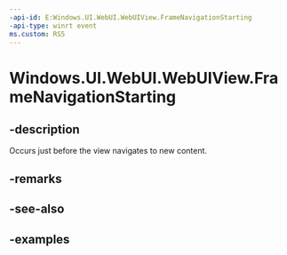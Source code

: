 ```yaml
---
-api-id: E:Windows.UI.WebUI.WebUIView.FrameNavigationStarting
-api-type: winrt event
ms.custom: RS5
---
```


<!-- Event syntax.
public event TypedEventHandler FrameNavigationStarting<IWebViewControl, WebViewControlNavigationStartingEventArgs>
-->

# Windows.UI.WebUI.WebUIView.FrameNavigationStarting

## -description
Occurs just before the view navigates to new content.

## -remarks

## -see-also

## -examples

